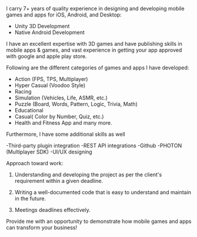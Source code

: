 I carry 7+ years of quality experience in designing and developing mobile games and apps for iOS, Android, and Desktop:

- Unity 3D Development
- Native Android Development

I have an excellent expertise with 3D games and have publishing skills in mobile apps & games, and vast experience in getting your app approved with google and apple play store.

Following are the different categories of games and apps I have developed:

- Action (FPS, TPS, Multiplayer)
- Hyper Casual (Voodoo Style)
- Racing
- Simulation (Vehicles, Life, ASMR, etc.)
- Puzzle (Board, Words, Pattern, Logic, Trivia, Math)
- Educational
- Casual( Color by Number, Quiz, etc.)
- Health and Fitness App and many more.

Furthermore, I have some additional skills as well

-Third-party plugin integration
-REST API integrations
-Github
-PHOTON (Multiplayer SDK)
-UI/UX designing

Approach toward work:

1. Understanding and developing the project as per the client's requirement within a given deadline.

2. Writing a well-documented code that is easy to understand and maintain in the future.

3. Meetings deadlines effectively.

Provide me with an opportunity to demonstrate how mobile games and apps can transform your business!

<!---
arslanarshadd/arslanarshadd is a ✨ special ✨ repository because its `README.md` (this file) appears on your GitHub profile.
You can click the Preview link to take a look at your changes.
--->
